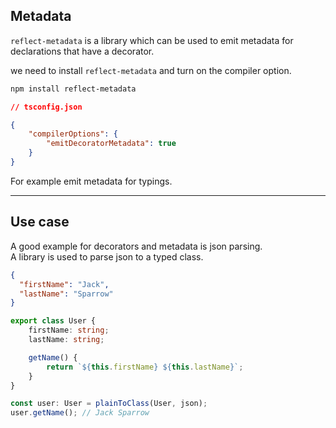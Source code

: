 ## Metadata

`reflect-metadata` is a library which can be used to emit metadata for declarations that have a decorator.

we need to install `reflect-metadata` and turn on the compiler option.

```bash
npm install reflect-metadata
```

```json
// tsconfig.json

{
    "compilerOptions": {
        "emitDecoratorMetadata": true
    }
}
```

For example emit metadata for typings.

---

## Use case

A good example for decorators and metadata is json parsing.   
A library is used to parse json to a typed class.

```json
{
  "firstName": "Jack",
  "lastName": "Sparrow"
}
```

```typescript
export class User {
    firstName: string;
    lastName: string;

    getName() {
        return `${this.firstName} ${this.lastName}`;
    }
}

const user: User = plainToClass(User, json);
user.getName(); // Jack Sparrow
```